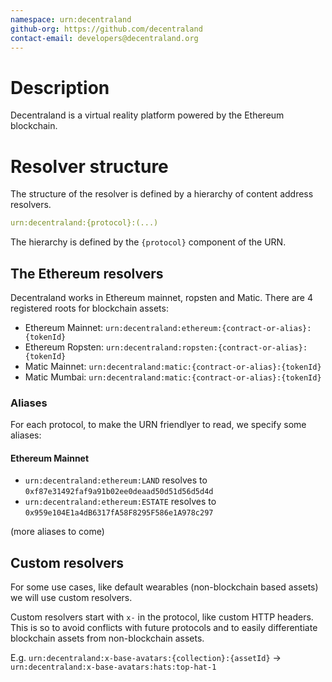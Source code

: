 ```yaml
---
namespace: urn:decentraland
github-org: https://github.com/decentraland
contact-email: developers@decentraland.org
---
```


# Description

Decentraland is a virtual reality platform powered by the Ethereum blockchain. 

# Resolver structure

The structure of the resolver is defined by a hierarchy of content address resolvers.

```yml
urn:decentraland:{protocol}:(...)
```

The hierarchy is defined by the `{protocol}` component of the URN.

## The Ethereum resolvers

Decentraland works in Ethereum mainnet, ropsten and Matic. There are 4 registered roots for blockchain assets:

- Ethereum Mainnet: `urn:decentraland:ethereum:{contract-or-alias}:{tokenId}`
- Ethereum Ropsten: `urn:decentraland:ropsten:{contract-or-alias}:{tokenId}`
- Matic Mainnet: `urn:decentraland:matic:{contract-or-alias}:{tokenId}`
- Matic Mumbai: `urn:decentraland:matic:{contract-or-alias}:{tokenId}`

### Aliases

For each protocol, to make the URN friendlyer to read, we specify some aliases:

#### Ethereum Mainnet

- `urn:decentraland:ethereum:LAND` resolves to `0xf87e31492faf9a91b02ee0deaad50d51d56d5d4d`
- `urn:decentraland:ethereum:ESTATE` resolves to `0x959e104E1a4dB6317fA58F8295F586e1A978c297`

(more aliases to come)

## Custom resolvers

For some use cases, like default wearables (non-blockchain based assets) we will use custom resolvers.

Custom resolvers start with `x-` in the protocol, like custom HTTP headers. This is so to avoid conflicts with future protocols and to easily differentiate blockchain assets from non-blockchain assets.

E.g. `urn:decentraland:x-base-avatars:{collection}:{assetId}` -> `urn:decentraland:x-base-avatars:hats:top-hat-1`
